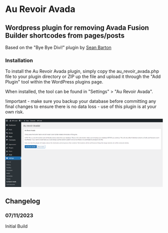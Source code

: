 # Au Revoir Avada

## Wordpress plugin for removing Avada Fusion Builder shortcodes from pages/posts
Based on the "Bye Bye Divi!" plugin by [Sean Barton](https://www.sean-barton.co.uk/2017/12/bye-bye-divi/)

### Installation
To install the Au Revoir Avada plugin, simply copy the au_revoir_avada.php file to your plugin directory or ZIP up the file and upload it through the "Add Plugin" tool within the WordPress plugins page.

When installed, the tool can be found in "Settings" > "Au Revoir Avada".

!important - make sure you backup your database before committing any final changes to ensure there is no data loss - use of this plugin is at your own risk.

![Screenshot](Screenshot.png)

## Changelog

### 07/11/2023
Initial Build